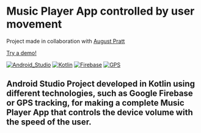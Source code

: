 # Music Player App controlled by user movement

Project made in collaboration with [August Pratt](https://github.com/jpratt21)

[Try a demo!](https://appetize.io/app/2va72f4rcuub446rz5mn22ve6m?device=pixel7pro&osVersion=13.0)

[![Android_Studio](https://img.shields.io/badge/ANDROID_STUDIO-%234fae53?style=for-the-badge&logo=androidstudio&logoColor=%234fae53&labelColor=black)](https://developer.android.com/)
[![Kotlin](https://img.shields.io/badge/KOTLIN-%237f52ff?style=for-the-badge&logo=kotlin&logoColor=%237f52ff&labelColor=black)](https://kotlinlang.org/)
[![Firebase](https://img.shields.io/badge/FIREBASE-%23fecb2f?style=for-the-badge&logo=firebase&logoColor=%23fecb2f&labelColor=black)](https://firebase.google.com/)
[![GPS](https://img.shields.io/badge/GPS-%2383c22d?style=for-the-badge&logo=googlemaps&logoColor=%2383c22d&labelColor=black)]()

## Android Studio Project developed in Kotlin using different technologies, such as Google Firebase or GPS tracking, for making a complete Music Player App that controls the device volume with the speed of the user. 

